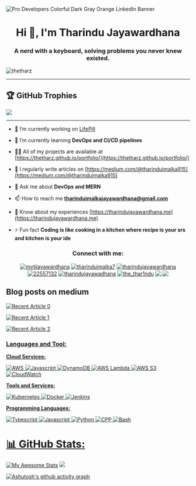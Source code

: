 ![Pro Developers Colorful Dark Gray   Orange LinkedIn Banner](https://github.com/TheTharz/TheTharz/assets/119271523/8e99be76-3a18-4dd8-a0cb-f2f36277b586)

<h1 align="center">Hi 👋, I'm Tharindu Jayawardhana</h1>
<h3 align="center">A nerd with a keyboard, solving problems you never knew existed.</h3>
<div style="display: flex; justify-content: space-between; align-items: center;">
        <img src="https://komarev.com/ghpvc/?username=thetharz&label=Profile%20views&color=0e75b6&style=flat" alt="thetharz" />
</div>

----
## 🏆 GitHub Trophies
<p align="center">
 
![](https://github-profile-trophy.vercel.app/?username=TheTharz&theme=juicyfresh&no-frame=false&no-bg=true&margin-w=4)

</p>

----

- 🔭 I’m currently working on [LifePill](https://github.com/TheTharz/pharmacy-pos-frontend.git)

- 🌱 I’m currently learning **DevOps and CI/CD pipelines**

- 👨‍💻 All of my projects are available at [https://thetharz.github.io/portfolio/](https://thetharz.github.io/portfolio/)

- 📝 I regularly write articles on [https://medium.com/@tharinduimalka915](https://medium.com/@tharinduimalka915)

- 💬 Ask me about **DevOps and MERN**

- 📫 How to reach me **tharinduimalkajayawardhana@gmail.com**

- 📄 Know about my experiences [https://tharindujayawardhana.me](https://tharindujayawardhana.me)

- ⚡ Fun fact **Coding is like cooking in a kitchen where recipe is your srs and kitchen is your ide**

<h3 align="center">Connect with me:</h3>
<p align="center">
<a href="https://dev.to/mvtijayawardhana" target="blank"><img align="center" src="https://img.shields.io/badge/dev.to-0A0A0A?style=for-the-badge&logo=dev.to&logoColor=white" alt="mvtijayawardhana" /></a>
<a href="https://twitter.com/tharinduimalka7" target="blank"><img align="center" src="https://img.shields.io/badge/X-%23000000.svg?style=for-the-badge&logo=X&logoColor=white" alt="tharinduimalka7"  /></a>
<a href="https://linkedin.com/in/tharindujayawardhana" target="blank"><img align="center" src="https://img.shields.io/badge/linkedin-%230077B5.svg?style=for-the-badge&logo=linkedin&logoColor=white" alt="tharindujayawardhana"/></a>
<a href="https://stackoverflow.com/users/22557132" target="blank"><img align="center" src="https://img.shields.io/badge/-Stackoverflow-FE7A16?style=for-the-badge&logo=stack-overflow&logoColor=white" alt="22557132" /></a>
<a href="https://fb.com/tharindujayawadhana" target="blank">
 <img align="center" src="https://img.shields.io/badge/Facebook-%231877F2.svg?style=for-the-badge&logo=Facebook&logoColor=white" alt="tharindujayawadhana"/></a>
<a href="https://instagram.com/the_thar1ndu" target="blank"><img align="center" src="https://img.shields.io/badge/Instagram-%23E4405F.svg?style=for-the-badge&logo=Instagram&logoColor=white" alt="the_thar1ndu" /></a>
<a href="https://medium.com/@tharinduimalka915" target="blank">
 <img align="center" src="https://img.shields.io/badge/Medium-12100E?style=for-the-badge&logo=medium&logoColor=white"/>
</a>
<a href="https://www.hackerrank.com/profile/Tharindu3996" target="blank">
 <img align="center" src="https://img.shields.io/badge/-Hackerrank-2EC866?style=for-the-badge&logo=HackerRank&logoColor=white"/>
</a>
</p>



## Blog posts on medium
 <a target="_blank" href="https://github-readme-medium-recent-article.vercel.app/medium/@tharinduimalka915/0"><img src="https://github-readme-medium-recent-article.vercel.app/medium/@tharinduimalka915/0" alt="Recent Article 0"> 

<a target="_blank" href="https://github-readme-medium-recent-article.vercel.app/medium/@tharinduimalka915/1"><img src="https://github-readme-medium-recent-article.vercel.app/medium/@tharinduimalka915/1" alt="Recent Article 1"> 

 <a target="_blank" href="https://github-readme-medium-recent-article.vercel.app/medium/@tharinduimalka915/2"><img src="https://github-readme-medium-recent-article.vercel.app/medium/@tharinduimalka915/2" alt="Recent Article 2"> 

<h3 align="left">Languages and Tool:</h3>

**Cloud Services:**

![AWS](https://img.shields.io/badge/Cloud-AWS-informational?style=flat&logo=amazon-aws&logoColor=white&color=6aa6f8)
![Javascript](https://img.shields.io/badge/API-Gateway-informational?style=flat&logo=amazon-api-gateway&logoColor=white&color=6aa6f8)
![DynamoDB](https://img.shields.io/badge/Database-DynamoDB-informational?style=flat&logo=amazon-dynamodb&logoColor=white&color=6aa6f8)
![AWS Lambda](https://img.shields.io/badge/Compute-AWS_Lambda-informational?style=flat&logo=amazon-aws&logoColor=white&color=6aa6f8)
![AWS S3](https://img.shields.io/badge/Storage-AWS_S3-informational?style=flat&logo=amazon-aws&logoColor=white&color=6aa6f8)
![CloudWatch](https://img.shields.io/badge/Monitoring-CloudWatch-informational?style=flat&logo=amazon-cloudwatch&logoColor=white&color=6aa6f8)

**Tools and Services:**

![Kubernetes](https://img.shields.io/badge/Tools-Kubernetes-informational?style=flat&logo=kubernetes&logoColor=white&color=6aa6f8)
![Docker](https://img.shields.io/badge/Tools-Docker-informational?style=flat&logo=docker&logoColor=white&color=6aa6f8)
![Jenkins](https://img.shields.io/badge/Tools-Jenkins-informational?style=flat&logo=jenkins&logoColor=white&color=6aa6f8)

**Programming Languages:**

![Typescript](https://img.shields.io/badge/Typescript-informational?style=flat&logo=typescript&logoColor=white&color=6aa6f8)
![Javascript](https://img.shields.io/badge/Javascript-informational?style=flat&logo=javascript&logoColor=white&color=6aa6f8)
![Python](https://img.shields.io/badge/Python-informational?style=flat&logo=python&logoColor=white&color=6aa6f8)
![CPP](https://img.shields.io/badge/CPP-informational?style=flat&logo=cpp&logoColor=white&color=6aa6f8)
![Bash](https://img.shields.io/badge/Bash-informational?style=flat&logo=bash&logoColor=white&color=6aa6f8)

# 📊 GitHub Stats:
[![My Awesome Stats](https://awesome-github-stats.azurewebsites.net/user-stats/thetharz?cardType=level&theme=tokyonight&preferLogin=false)](https://git.io/awesome-stats-card)
![](https://github-readme-streak-stats.herokuapp.com/?user=TheTharz&theme=tokyonight&hide_border=true)<br/>

[![Ashutosh's github activity graph](https://github-readme-activity-graph.vercel.app/graph?username=thetharz&bg_color=000000&color=00008B&line=FFDF00&point=ffffff&area=true&hide_border=true)](https://github.com/ashutosh00710/github-readme-activity-graph)

